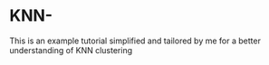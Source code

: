 # KNN-
This is an example tutorial simplified and tailored by me for a better understanding of KNN clustering 
